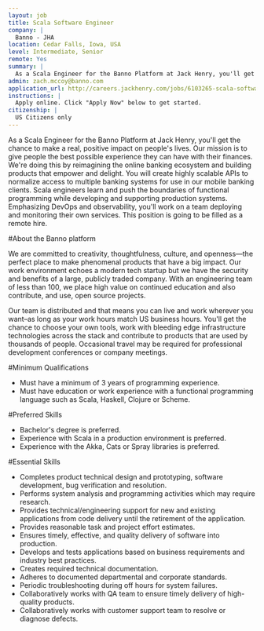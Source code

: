 ```yaml
---
layout: job
title: Scala Software Engineer
company: |
  Banno - JHA 
location: Cedar Falls, Iowa, USA
level: Intermediate, Senior
remote: Yes
summary: |
  As a Scala Engineer for the Banno Platform at Jack Henry, you'll get the chance to make a real, positive impact on people's lives. You will create highly scalable APIs to normalize access to multiple banking systems for use in our mobile banking clients. Scala engineers learn and push the boundaries of functional programming while developing and supporting production systems. Emphasizing DevOps and observability, you'll work on a team deploying and monitoring their own services.
admin: zach.mccoy@banno.com
application_url: http://careers.jackhenry.com/jobs/6103265-scala-software-engineer
instructions: |
  Apply online. Click "Apply Now" below to get started.
citizenship: |
  US Citizens only
---
```


<!-- break -->

As a Scala Engineer for the Banno Platform at Jack Henry, you'll get the chance to make a real, positive impact on people's lives. Our mission is to give people the best possible experience they can have with their finances. We're doing this by reimagining the online banking ecosystem and building products that empower and delight.  You will create highly scalable APIs to normalize access to multiple banking systems for use in our mobile banking clients. Scala engineers learn and push the boundaries of functional programming while developing and supporting production systems. Emphasizing DevOps and observability, you'll work on a team deploying and monitoring their own services.  This position is going to be filled as a remote hire. 

#About the Banno platform

We are committed to creativity, thoughtfulness, culture, and openness—the perfect place to make phenomenal products that have a big impact. Our work environment echoes a modern tech startup but we have the security and benefits of a large, publicly traded company. With an engineering team of less than 100, we place high value on continued education and also contribute, and use, open source projects.

Our team is distributed and that means you can live and work wherever you want–as long as your work hours match US business hours. You'll get the chance to choose your own tools, work with bleeding edge infrastructure technologies across the stack and contribute to products that are used by thousands of people. Occasional travel may be required for professional development conferences or company meetings.

#Minimum Qualifications

* Must have a minimum of 3 years of programming experience.
* Must have education or work experience with a functional programming language such as Scala, Haskell, Clojure or Scheme.

#Preferred Skills

* Bachelor's degree is preferred.
* Experience with Scala in a production environment is preferred.
* Experience with the Akka, Cats or Spray libraries is preferred.

#Essential Skills

* Completes product technical design and prototyping, software development, bug verification and resolution. 
* Performs system analysis and programming activities which may require research.
* Provides technical/engineering support for new and existing applications from code delivery until the retirement of the application. 
* Provides reasonable task and project effort estimates.
* Ensures timely, effective, and quality delivery of software into production.
* Develops and tests applications based on business requirements and industry best practices.
* Creates required technical documentation.
* Adheres to documented departmental and corporate standards.
* Periodic troubleshooting during off hours for system failures.
* Collaboratively works with QA team to ensure timely delivery of high-quality products.
* Collaboratively works with customer support team to resolve or diagnose defects.
